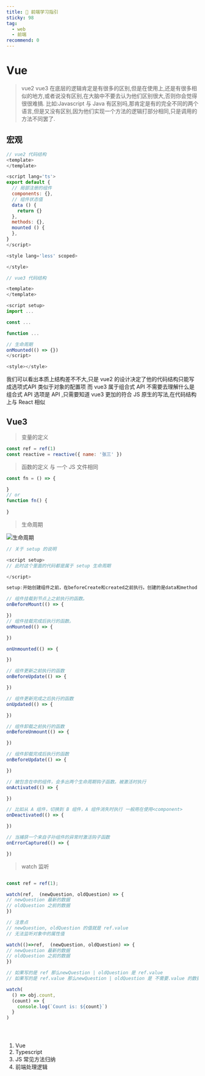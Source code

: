 ```yaml
---
title: 🤯 前端学习指引
sticky: 98
tag:
  - web
  - 前端
recommend: 0
---
```


# Vue

> vue2 vue3 在底层的逻辑肯定是有很多的区别,但是在使用上,还是有很多相似的地方,或者说没有区别,在大脑中不要去认为他们区别很大,否则你会觉得很很难搞.
> 比如:Javascript 与 Java 有区别吗,那肯定是有的完全不同的两个语言,但是又没有区别,因为他们实现一个方法的逻辑打部分相同,只是调用的方法不同罢了.

## 宏观

```javascript
// vue2 代码结构
<template>
</template>

<script lang='ts'>
export default {
  // 局部注册的组件
  components: {},
  // 组件状态值
  data () {
    return {}
  },
  methods: {},
  mounted () {
  },
}
</script> 

<style lang='less' scoped>

</style>

// vue3 代码结构

<template>
</template>

<script setup>
import ...

const ...

function ...

// 生命周期
onMounted(() => {})
</script>

<style></style>
```
我们可以看出本质上结构差不不大,只是 vue2 的设计决定了他的代码结构只能写成选项式API 类似于对象的配置项
而 vue3 属于组合式 API 不需要去理解什么是组合式 API 选项是 API ,只需要知道 vue3 更加的符合 JS 原生的写法,在代码结构上与 React 相似

## Vue3

> 变量的定义

```javascript
const ref = ref(1)
const reactive = reactive({ name: '张三' })
```

> 函数的定义
> 与 一个 JS 文件相同

```javascript
const fn = () => {

}
// or
function fn() {
  
}
```

> 生命周期

![生命周期](https://cn.vuejs.org/assets/lifecycle_zh-CN.W0MNXI0C.png)

```javascript
// 关于 setup 的说明

<script setup>
// 此时这个里面的代码都是属于 setup 生命周期

</script>

setup:开始创建组件之前，在beforeCreate和created之前执行。创建的是data和method

// 组件挂载到节点上之前执行的函数。
onBeforeMount(() => {

})
// 组件挂载完成后执行的函数。
onMounted(() => {

})

onUnmounted(() => {

})

// 组件更新之前执行的函数
onBeforeUpdate(() => {

})

// 组件更新完成之后执行的函数
onUpdated(() => {

})

// 组件卸载之前执行的函数
onBeforeUnmount(() => {

})

// 组件卸载完成后执行的函数
onBeforeUpdate(() => {

})

// 被包含在中的组件，会多出两个生命周期钩子函数。被激活时执行
onActivated(() => {

})

// 比如从 A 组件，切换到 B 组件，A 组件消失时执行 一般用在使用<component>
onDeactivated(() => {

})

// 当捕获一个来自子孙组件的异常时激活钩子函数
onErrorCaptured(() => {

})

```

> watch 监听

```javascript

const ref = ref(1);

watch(ref,  (newQuestion, oldQuestion) => {
// newQuestion 最新的数据
// oldQuestion 之前的数据
})

// 注意点 
// newQuestion, oldQuestion 的值就是 ref.value
// 无法监听对象中的属性值

watch(()=>ref,  (newQuestion, oldQuestion) => {
// newQuestion 最新的数据
// oldQuestion 之前的数据
})

// 如果写的是 ref 那么newQuestion | oldQuestion 是 ref.value
// 如果写的是 ref.value 那么newQuestion | oldQuestion 是 不需要.value 的数据

watch(
  () => obj.count,
  (count) => {
    console.log(`Count is: ${count}`)
  }
)





``` 










1. Vue
2. Typescript
3. JS 常见方法归纳
4. 前端处理逻辑
<Test/>

<script setup>
import Test from '@source/web/Test.vue'

</script>